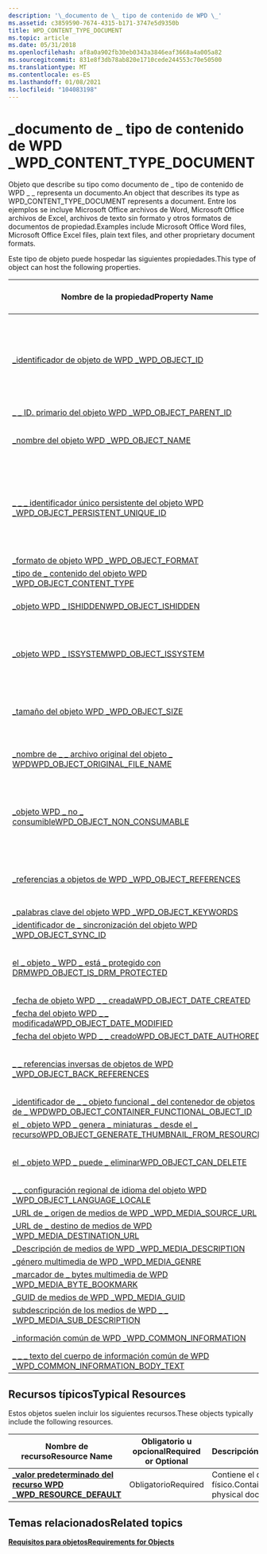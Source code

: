 ```yaml
---
description: '\_documento de \_ tipo de contenido de WPD \_'
ms.assetid: c3859590-7674-4315-b171-3747e5d9350b
title: WPD_CONTENT_TYPE_DOCUMENT
ms.topic: article
ms.date: 05/31/2018
ms.openlocfilehash: af8a0a902fb30eb0343a3846eaf3668a4a005a82
ms.sourcegitcommit: 831e8f3db78ab820e1710cede244553c70e50500
ms.translationtype: MT
ms.contentlocale: es-ES
ms.lasthandoff: 01/08/2021
ms.locfileid: "104083198"
---
```

# <a name="wpd_content_type_document"></a><span data-ttu-id="77805-103">\_documento de \_ tipo de contenido de WPD \_</span><span class="sxs-lookup"><span data-stu-id="77805-103">WPD\_CONTENT\_TYPE\_DOCUMENT</span></span>

<span data-ttu-id="77805-104">Objeto que describe su tipo como documento de \_ tipo de contenido de WPD \_ \_ representa un documento.</span><span class="sxs-lookup"><span data-stu-id="77805-104">An object that describes its type as WPD\_CONTENT\_TYPE\_DOCUMENT represents a document.</span></span> <span data-ttu-id="77805-105">Entre los ejemplos se incluye Microsoft Office archivos de Word, Microsoft Office archivos de Excel, archivos de texto sin formato y otros formatos de documentos de propiedad.</span><span class="sxs-lookup"><span data-stu-id="77805-105">Examples include Microsoft Office Word files, Microsoft Office Excel files, plain text files, and other proprietary document formats.</span></span>

<span data-ttu-id="77805-106">Este tipo de objeto puede hospedar las siguientes propiedades.</span><span class="sxs-lookup"><span data-stu-id="77805-106">This type of object can host the following properties.</span></span>



| <span data-ttu-id="77805-107">Nombre de la propiedad</span><span class="sxs-lookup"><span data-stu-id="77805-107">Property Name</span></span>                                                                                                         | <span data-ttu-id="77805-108">Obligatorio u opcional</span><span class="sxs-lookup"><span data-stu-id="77805-108">Required or Optional</span></span>                                                           |
|-----------------------------------------------------------------------------------------------------------------------|--------------------------------------------------------------------------------|
| [<span data-ttu-id="77805-109">\_identificador de objeto de WPD \_</span><span class="sxs-lookup"><span data-stu-id="77805-109">WPD\_OBJECT\_ID</span></span>](object-properties.md)                                                                | <span data-ttu-id="77805-110">Requerido, de solo lectura.</span><span class="sxs-lookup"><span data-stu-id="77805-110">Required, read-only.</span></span> <span data-ttu-id="77805-111">Un cliente no puede establecer esta propiedad, ni siquiera en el momento de la creación.</span><span class="sxs-lookup"><span data-stu-id="77805-111">A client cannot set this property, even at creation time.</span></span> |
| [<span data-ttu-id="77805-112">\_ \_ ID. primario del objeto WPD \_</span><span class="sxs-lookup"><span data-stu-id="77805-112">WPD\_OBJECT\_PARENT\_ID</span></span>](object-properties.md)                                                 | <span data-ttu-id="77805-113">Obligatorio.</span><span class="sxs-lookup"><span data-stu-id="77805-113">Required.</span></span>                                                                      |
| [<span data-ttu-id="77805-114">\_nombre del objeto WPD \_</span><span class="sxs-lookup"><span data-stu-id="77805-114">WPD\_OBJECT\_NAME</span></span>](object-properties.md)                                                            | <span data-ttu-id="77805-115">Es obligatorio si el objeto representa un archivo.</span><span class="sxs-lookup"><span data-stu-id="77805-115">Required if the object represents a file.</span></span>                                      |
| [<span data-ttu-id="77805-116">\_ \_ \_ identificador único persistente del objeto WPD \_</span><span class="sxs-lookup"><span data-stu-id="77805-116">WPD\_OBJECT\_PERSISTENT\_UNIQUE\_ID</span></span>](object-properties.md)                          | <span data-ttu-id="77805-117">Requerido, de solo lectura.</span><span class="sxs-lookup"><span data-stu-id="77805-117">Required, read-only.</span></span> <span data-ttu-id="77805-118">Un cliente no puede establecer esta propiedad, ni siquiera en el momento de la creación.</span><span class="sxs-lookup"><span data-stu-id="77805-118">A client cannot set this property, even at creation time.</span></span> |
| [<span data-ttu-id="77805-119">\_formato de objeto WPD \_</span><span class="sxs-lookup"><span data-stu-id="77805-119">WPD\_OBJECT\_FORMAT</span></span>](object-properties.md)                                                        | <span data-ttu-id="77805-120">Obligatorio.</span><span class="sxs-lookup"><span data-stu-id="77805-120">Required.</span></span>                                                                      |
| [<span data-ttu-id="77805-121">\_tipo de \_ contenido del objeto WPD \_</span><span class="sxs-lookup"><span data-stu-id="77805-121">WPD\_OBJECT\_CONTENT\_TYPE</span></span>](object-properties.md)                                           | <span data-ttu-id="77805-122">Obligatorio.</span><span class="sxs-lookup"><span data-stu-id="77805-122">Required.</span></span>                                                                      |
| [<span data-ttu-id="77805-123">\_objeto WPD \_ ISHIDDEN</span><span class="sxs-lookup"><span data-stu-id="77805-123">WPD\_OBJECT\_ISHIDDEN</span></span>](object-properties.md)                                                    | <span data-ttu-id="77805-124">Es obligatorio si el objeto está oculto.</span><span class="sxs-lookup"><span data-stu-id="77805-124">Required if the object is hidden.</span></span>                                              |
| [<span data-ttu-id="77805-125">\_objeto WPD \_ ISSYSTEM</span><span class="sxs-lookup"><span data-stu-id="77805-125">WPD\_OBJECT\_ISSYSTEM</span></span>](object-properties.md)                                                    | <span data-ttu-id="77805-126">Obligatorio si el objeto es un objeto del sistema (representa un archivo del sistema).</span><span class="sxs-lookup"><span data-stu-id="77805-126">Required if the object is a system object (represents a system file).</span></span>          |
| [<span data-ttu-id="77805-127">\_tamaño del objeto WPD \_</span><span class="sxs-lookup"><span data-stu-id="77805-127">WPD\_OBJECT\_SIZE</span></span>](object-properties.md)                                                            | <span data-ttu-id="77805-128">Obligatorio si el objeto tiene al menos un recurso.</span><span class="sxs-lookup"><span data-stu-id="77805-128">Required if the object has at least one resource.</span></span>                              |
| [<span data-ttu-id="77805-129">\_nombre de \_ \_ archivo original del objeto \_ WPD</span><span class="sxs-lookup"><span data-stu-id="77805-129">WPD\_OBJECT\_ORIGINAL\_FILE\_NAME</span></span>](object-properties.md)                              | <span data-ttu-id="77805-130">Es obligatorio si el objeto representa un archivo.</span><span class="sxs-lookup"><span data-stu-id="77805-130">Required if the object represents a file.</span></span>                                      |
| [<span data-ttu-id="77805-131">\_objeto WPD \_ no \_ consumible</span><span class="sxs-lookup"><span data-stu-id="77805-131">WPD\_OBJECT\_NON\_CONSUMABLE</span></span>](object-properties.md)                                       | <span data-ttu-id="77805-132">Se recomienda si el objeto no está diseñado para su consumo por parte del dispositivo.</span><span class="sxs-lookup"><span data-stu-id="77805-132">Recommended if the object is not meant for consumption by the device.</span></span>          |
| [<span data-ttu-id="77805-133">\_referencias a objetos de WPD \_</span><span class="sxs-lookup"><span data-stu-id="77805-133">WPD\_OBJECT\_REFERENCES</span></span>](object-properties.md)                                                | <span data-ttu-id="77805-134">Obligatorio si el objeto tiene referencias a otros objetos.</span><span class="sxs-lookup"><span data-stu-id="77805-134">Required if the object has references to other objects.</span></span>                        |
| [<span data-ttu-id="77805-135">\_palabras clave del objeto WPD \_</span><span class="sxs-lookup"><span data-stu-id="77805-135">WPD\_OBJECT\_KEYWORDS</span></span>](object-properties.md)                                                    | <span data-ttu-id="77805-136">Opcional.</span><span class="sxs-lookup"><span data-stu-id="77805-136">Optional.</span></span>                                                                      |
| [<span data-ttu-id="77805-137">\_identificador de \_ sincronización del objeto WPD \_</span><span class="sxs-lookup"><span data-stu-id="77805-137">WPD\_OBJECT\_SYNC\_ID</span></span>](object-properties.md)                                                     | <span data-ttu-id="77805-138">Opcional.</span><span class="sxs-lookup"><span data-stu-id="77805-138">Optional.</span></span>                                                                      |
| [<span data-ttu-id="77805-139">el \_ objeto \_ WPD \_ está \_ protegido con DRM</span><span class="sxs-lookup"><span data-stu-id="77805-139">WPD\_OBJECT\_IS\_DRM\_PROTECTED</span></span>](object-properties.md)                                  | <span data-ttu-id="77805-140">Obligatorio si el objeto está protegido por la tecnología DRM.</span><span class="sxs-lookup"><span data-stu-id="77805-140">Required if the object is protected by DRM technology.</span></span>                         |
| [<span data-ttu-id="77805-141">\_fecha de objeto WPD \_ \_ creada</span><span class="sxs-lookup"><span data-stu-id="77805-141">WPD\_OBJECT\_DATE\_CREATED</span></span>](object-properties.md)                                           | <span data-ttu-id="77805-142">Opcional.</span><span class="sxs-lookup"><span data-stu-id="77805-142">Optional.</span></span>                                                                      |
| [<span data-ttu-id="77805-143">\_fecha del objeto WPD \_ \_ modificada</span><span class="sxs-lookup"><span data-stu-id="77805-143">WPD\_OBJECT\_DATE\_MODIFIED</span></span>](object-properties.md)                                         | <span data-ttu-id="77805-144">Se recomienda su uso.</span><span class="sxs-lookup"><span data-stu-id="77805-144">Recommended.</span></span>                                                                   |
| [<span data-ttu-id="77805-145">\_fecha del objeto WPD \_ \_ creado</span><span class="sxs-lookup"><span data-stu-id="77805-145">WPD\_OBJECT\_DATE\_AUTHORED</span></span>](object-properties.md)                                         | <span data-ttu-id="77805-146">Opcional.</span><span class="sxs-lookup"><span data-stu-id="77805-146">Optional.</span></span>                                                                      |
| [<span data-ttu-id="77805-147">\_ \_ referencias inversas de objetos de WPD \_</span><span class="sxs-lookup"><span data-stu-id="77805-147">WPD\_OBJECT\_BACK\_REFERENCES</span></span>](object-properties.md)                                                                | <span data-ttu-id="77805-148">Se recomienda si otro objeto hace referencia al objeto.</span><span class="sxs-lookup"><span data-stu-id="77805-148">Recommended if the object is referenced by another object.</span></span>                     |
| [<span data-ttu-id="77805-149">\_identificador de \_ \_ objeto funcional \_ del contenedor de objetos de \_ WPD</span><span class="sxs-lookup"><span data-stu-id="77805-149">WPD\_OBJECT\_CONTAINER\_FUNCTIONAL\_OBJECT\_ID</span></span>](object-properties.md)     | <span data-ttu-id="77805-150">Opcional.</span><span class="sxs-lookup"><span data-stu-id="77805-150">Optional.</span></span>                                                                      |
| [<span data-ttu-id="77805-151">el \_ objeto WPD \_ genera \_ miniaturas \_ desde el \_ recurso</span><span class="sxs-lookup"><span data-stu-id="77805-151">WPD\_OBJECT\_GENERATE\_THUMBNAIL\_FROM\_RESOURCE</span></span>](object-properties.md) | <span data-ttu-id="77805-152">Opcional.</span><span class="sxs-lookup"><span data-stu-id="77805-152">Optional.</span></span>                                                                      |
| [<span data-ttu-id="77805-153">el \_ objeto WPD \_ puede \_ eliminar</span><span class="sxs-lookup"><span data-stu-id="77805-153">WPD\_OBJECT\_CAN\_DELETE</span></span>](object-properties.md)                                                                     | <span data-ttu-id="77805-154">Es obligatorio si no se puede eliminar el objeto.</span><span class="sxs-lookup"><span data-stu-id="77805-154">Required if the object cannot be deleted.</span></span>                                      |
| [<span data-ttu-id="77805-155">\_ \_ configuración regional de idioma del objeto WPD \_</span><span class="sxs-lookup"><span data-stu-id="77805-155">WPD\_OBJECT\_LANGUAGE\_LOCALE</span></span>](object-properties.md)                                                                | <span data-ttu-id="77805-156">Opcional.</span><span class="sxs-lookup"><span data-stu-id="77805-156">Optional.</span></span>                                                                      |
| [<span data-ttu-id="77805-157">\_URL de \_ origen de medios de WPD \_</span><span class="sxs-lookup"><span data-stu-id="77805-157">WPD\_MEDIA\_SOURCE\_URL</span></span>](object-properties.md)                                                                      | <span data-ttu-id="77805-158">Opcional.</span><span class="sxs-lookup"><span data-stu-id="77805-158">Optional.</span></span>                                                                      |
| [<span data-ttu-id="77805-159">\_URL de \_ destino de medios de WPD \_</span><span class="sxs-lookup"><span data-stu-id="77805-159">WPD\_MEDIA\_DESTINATION\_URL</span></span>](object-properties.md)                                                                 | <span data-ttu-id="77805-160">Opcional.</span><span class="sxs-lookup"><span data-stu-id="77805-160">Optional.</span></span>                                                                      |
| [<span data-ttu-id="77805-161">\_Descripción de medios de WPD \_</span><span class="sxs-lookup"><span data-stu-id="77805-161">WPD\_MEDIA\_DESCRIPTION</span></span>](object-properties.md)                                                                      | <span data-ttu-id="77805-162">Opcional.</span><span class="sxs-lookup"><span data-stu-id="77805-162">Optional.</span></span>                                                                      |
| [<span data-ttu-id="77805-163">\_género multimedia de WPD \_</span><span class="sxs-lookup"><span data-stu-id="77805-163">WPD\_MEDIA\_GENRE</span></span>](object-properties.md)                                                                            | <span data-ttu-id="77805-164">Opcional.</span><span class="sxs-lookup"><span data-stu-id="77805-164">Optional.</span></span>                                                                      |
| [<span data-ttu-id="77805-165">\_marcador de \_ bytes multimedia de WPD \_</span><span class="sxs-lookup"><span data-stu-id="77805-165">WPD\_MEDIA\_BYTE\_BOOKMARK</span></span>](object-properties.md)                                                                   | <span data-ttu-id="77805-166">Opcional.</span><span class="sxs-lookup"><span data-stu-id="77805-166">Optional.</span></span>                                                                      |
| [<span data-ttu-id="77805-167">\_GUID de medios de WPD \_</span><span class="sxs-lookup"><span data-stu-id="77805-167">WPD\_MEDIA\_GUID</span></span>](object-properties.md)                                                                             | <span data-ttu-id="77805-168">Opcional.</span><span class="sxs-lookup"><span data-stu-id="77805-168">Optional.</span></span>                                                                      |
| [<span data-ttu-id="77805-169">subdescripción de los medios de WPD \_ \_ \_</span><span class="sxs-lookup"><span data-stu-id="77805-169">WPD\_MEDIA\_SUB\_DESCRIPTION</span></span>](object-properties.md)                                                                 | <span data-ttu-id="77805-170">Opcional.</span><span class="sxs-lookup"><span data-stu-id="77805-170">Optional.</span></span>                                                                      |
| [<span data-ttu-id="77805-171">\_información común de WPD \_</span><span class="sxs-lookup"><span data-stu-id="77805-171">WPD\_COMMON\_INFORMATION</span></span>](object-properties.md)                                                                     | <span data-ttu-id="77805-172">Se recomienda su uso.</span><span class="sxs-lookup"><span data-stu-id="77805-172">Recommended.</span></span>                                                                   |
| [<span data-ttu-id="77805-173">\_ \_ \_ texto del cuerpo de información común de WPD \_</span><span class="sxs-lookup"><span data-stu-id="77805-173">WPD\_COMMON\_INFORMATION\_BODY\_TEXT</span></span>](object-properties.md)                                                         | <span data-ttu-id="77805-174">Se recomienda su uso.</span><span class="sxs-lookup"><span data-stu-id="77805-174">Recommended.</span></span>                                                                   |



 

## <a name="typical-resources"></a><span data-ttu-id="77805-175">Recursos típicos</span><span class="sxs-lookup"><span data-stu-id="77805-175">Typical Resources</span></span>

<span data-ttu-id="77805-176">Estos objetos suelen incluir los siguientes recursos.</span><span class="sxs-lookup"><span data-stu-id="77805-176">These objects typically include the following resources.</span></span>



| <span data-ttu-id="77805-177">Nombre de recurso</span><span class="sxs-lookup"><span data-stu-id="77805-177">Resource Name</span></span>                                          | <span data-ttu-id="77805-178">Obligatorio u opcional</span><span class="sxs-lookup"><span data-stu-id="77805-178">Required or Optional</span></span> | <span data-ttu-id="77805-179">Descripción</span><span class="sxs-lookup"><span data-stu-id="77805-179">Description</span></span>                     |
|--------------------------------------------------------|----------------------|---------------------------------|
| [<span data-ttu-id="77805-180">**\_valor predeterminado del recurso WPD \_**</span><span class="sxs-lookup"><span data-stu-id="77805-180">**WPD\_RESOURCE\_DEFAULT**</span></span>](wpd-resource-default.md) | <span data-ttu-id="77805-181">Obligatorio</span><span class="sxs-lookup"><span data-stu-id="77805-181">Required</span></span>             | <span data-ttu-id="77805-182">Contiene el documento físico.</span><span class="sxs-lookup"><span data-stu-id="77805-182">Contains the physical document.</span></span> |



 

## <a name="related-topics"></a><span data-ttu-id="77805-183">Temas relacionados</span><span class="sxs-lookup"><span data-stu-id="77805-183">Related topics</span></span>

<dl> <dt>

[<span data-ttu-id="77805-184">**Requisitos para objetos**</span><span class="sxs-lookup"><span data-stu-id="77805-184">**Requirements for Objects**</span></span>](requirements-for-objects.md)
</dt> </dl>

 

 



